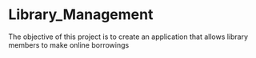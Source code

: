 # Library_Management
The objective of this project is to create an application that allows library members to make online borrowings
